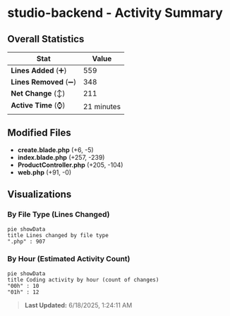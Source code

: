 # studio-backend - Activity Summary 

## Overall Statistics

| Stat                   | Value                                                             |
| ---------------------- | ----------------------------------------------------------------- |
| **Lines Added** (➕)   | 559                                          |
| **Lines Removed** (➖) | 348                                        |
| **Net Change** (↕)    | 211                |
| **Active Time** (⌚)   | 21 minutes |


## Modified Files
- **create.blade.php** (+6, -5)
- **index.blade.php** (+257, -239)
- **ProductController.php** (+205, -104)
- **web.php** (+91, -0)

## Visualizations

### By File Type (Lines Changed)

```mermaid
pie showData
title Lines changed by file type
".php" : 907
```

### By Hour (Estimated Activity Count)

```mermaid
pie showData
title Coding activity by hour (count of changes)
"00h" : 10
"01h" : 12
```


> **Last Updated:** 6/18/2025, 1:24:11 AM